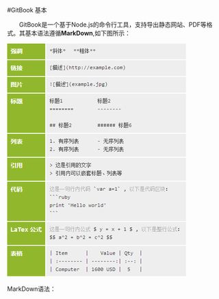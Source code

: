 #GitBook 基本

　　GitBook是一个基于Node.js的命令行工具，支持导出静态网站、PDF等格式。其基本语法遵循**MarkDown**,如下图所示：

![](semantic.png)

MarkDown语法：